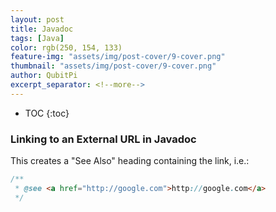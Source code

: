 ```yaml
---
layout: post
title: Javadoc
tags: [Java]
color: rgb(250, 154, 133)
feature-img: "assets/img/post-cover/9-cover.png"
thumbnail: "assets/img/post-cover/9-cover.png"
author: QubitPi
excerpt_separator: <!--more-->
---
```


<!--more-->

* TOC
{:toc}

### Linking to an External URL in Javadoc

This creates a "See Also" heading containing the link, i.e.:

```java
/**
 * @see <a href="http://google.com">http://google.com</a>
 */
```

